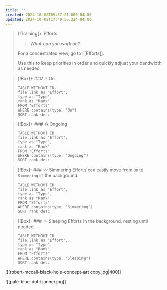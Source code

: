 ```yaml
---
title: ""
created: 2024-10-06T09:57:21.000-04:00
updated: 2024-10-08T17:49:56.224-04:00
---
```



> [!Training]+ Efforts
> > *What can you work on?*
>
> For a concentrated view, go to [[Efforts]].
>
> Use this to keep priorities in order and quickly adjust your bandwidth as needed.

> [!Box]+ ### 🔥 On
> ```dataview
> TABLE WITHOUT ID
> file.link as "Effort",
> type as "Type",
> rank as "Rank"
> FROM "Efforts"
> WHERE contains(type, "On")
> SORT rank desc
> ```


> [!Box]+ ### ♻️ Ongoing
> ```dataview
> TABLE WITHOUT ID
> file.link as "Effort",
> type as "Type",
> rank as "Rank"
> FROM "Efforts"
> WHERE contains(type, "Ongoing")
> SORT rank desc
> ```

> [!Box]- ### 〰️ Simmering
> Efforts can easily move from `On` to `Simmering` in the background.
>
> ```dataview
> TABLE WITHOUT ID
> file.link as "Effort",
> type as "Type",
> rank as "Rank"
> FROM "Efforts"
> WHERE contains(type, "Simmering")
> SORT rank desc
> ```


> [!Box]- ### 💤 Sleeping
> Efforts in the background, resting until needed.
>
> ```dataview
> TABLE WITHOUT ID
> file.link as "Effort",
> type as "Type",
> rank as "Rank"
> FROM "Efforts"
> WHERE contains(type, "Sleeping")
> SORT rank desc
> ```

![[robert-mccall-black-hole-concept-art copy.jpg|400]]

![[pale-blue-dot-banner.jpg]]
